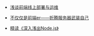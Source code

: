 * [浅谈前端线上部署与运维](https://juejin.im/post/5a12881a6fb9a044fd115dd4#heading-7)


* [不仅仅是前端er——折腾服务器武装自己](https://segmentfault.com/a/1190000013242438)

* [精读《深入浅出Node.js》](https://bailinlin.github.io/2018/06/08/node-notes/)